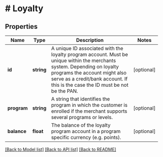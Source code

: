 # # Loyalty

## Properties

Name | Type | Description | Notes
------------ | ------------- | ------------- | -------------
**id** | **string** | A unique ID associated with the loyalty program account. Must be unique within the merchants system. Depending on loyalty programs the account might also serve as a credit/bank account. If this is the case the ID must be not be the PAN. | [optional] 
**program** | **string** | A string that identifies the program in which the customer is enrolled if the merchant supports several programs or levels. | [optional] 
**balance** | **float** | The balance of the loyalty program account in a program specific currency (e.g. points). | [optional] 

[[Back to Model list]](../../README.md#documentation-for-models) [[Back to API list]](../../README.md#documentation-for-api-endpoints) [[Back to README]](../../README.md)


